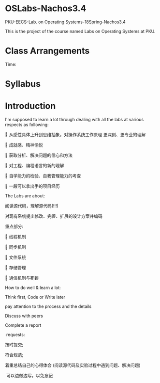 # OSLabs-Nachos3.4
PKU-EECS-Lab. on Operating Systems-18Spring-Nachos3.4

This is the project of the course named Labs on Operating Systems at PKU.

# Class Arrangements

Time: 

# Syllabus

# Introduction

I'm supposed to learn a lot through dealing with all the labs at various respects as following:

   从感性具体上升到思维抽象，对操作系统工作原理 更深刻、更专业的理解
  
   成就感、精神愉悦
  
   获取分析、解决问题的信心和方法
  
   对工程、编程语言的新的理解
  
   自学能力的检验、自我管理能力的考查 
  
   一段可以拿出手的项目经历
  
The Labs are about:

阅读源代码，理解源代码(!!!)

对现有系统提出修改、完善、扩展的设计方案并编码

重点部分:

 线程机制

 同步机制

 文件系统

 存储管理

 通信机制与死锁

How to do well & learn a lot:

Think first, Code or Write later

pay attention to the process and the details

Discuss with peers

Complete a report

  requests:
  
  按时提交;
  
  符合规范;
  
  着重总结自己的心得体会 (阅读源代码及实验过程中遇到问题、解决问题)

  可以边做边写，以免忘记
